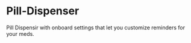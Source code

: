 # Pill-Dispenser
Pill Dispensir with onboard settings that let you customize reminders for your meds.
